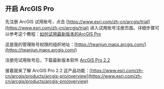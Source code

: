 ## 开启 ArcGIS Pro

先注册 ArcGIS 试用账号，点击 [https://www.esri.com/zh-cn/arcgis/trial](https://www.esri.com/zh-cn/arcgis/trial) 进入试用账号注册页面。详细步骤可以参考这个教程：[如何试用最新版本的ArcGIS Pro](https://blog.csdn.net/ceibake/article/details/81636873?utm_source=blogxgwz2)

这是我的管理账号权限的组织地址：[https://twanjun.maps.arcgis.com/](https://twanjun.maps.arcgis.com/)

注册完试用账号后，下载最新版本软件 [ArcGIS Pro 2.2](https://learn.arcgis.com/zh-cn/trial/)

接着就来了解 ArcGIS Pro 2.2 这产品功能：[https://www.esri.com/zh-cn/arcgis/products/arcgis-pro/overview](https://www.esri.com/zh-cn/arcgis/products/arcgis-pro/overview)
